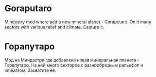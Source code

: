 # Goraputaro
Mindustry mod where add a new mineral planet - Goraputaro. On it many sectors with various relief and climate. Capture it.
# Горапутаро
Мод на Миндастри где добавлена новая минеральная планета - Горапутаро. На ней много секторов с разнообразным рельефоп и климатом. Захватите её.
